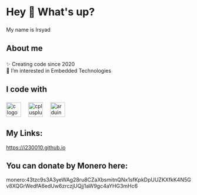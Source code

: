 <h1 align="left">Hey 👋 What's up?</h1>

###

<p align="left">My name is Irsyad</p>

###

<h2 align="left">About me</h2>

###

<p align="left">✨ Creating code since 2020<br>👀 I’m interested in Embedded Technologies</p>

###

<h2 align="left">I code with</h2>

###

<div align="left">
  <img src="https://cdn.jsdelivr.net/gh/devicons/devicon/icons/c/c-original.svg" height="40" alt="c logo"  />
  <img width="12" />
  <img src="https://cdn.jsdelivr.net/gh/devicons/devicon/icons/cplusplus/cplusplus-original.svg" height="40" alt="cplusplus logo"  />
  <img width="12" />
  <img src="https://cdn.jsdelivr.net/gh/devicons/devicon/icons/arduino/arduino-original.svg" height="40" alt="arduino logo"  />
</div>

###

<h2 align="left">My Links:</h2>

<a href="https://i230010.github.io/" target=”_blank”>https://i230010.github.io</a>

###

<h2 align="left">You can donate by Monero here:</h2>

<p>monero:43tzc9s3A3yeWAg28ru8CZaXbsmitnQNx1sfKpkDpUUZKXfkK4N5Gv8XQGrWedfA6edUw6zrczjUQjj1aW9gc4aYHG3mHc6</p>

###
